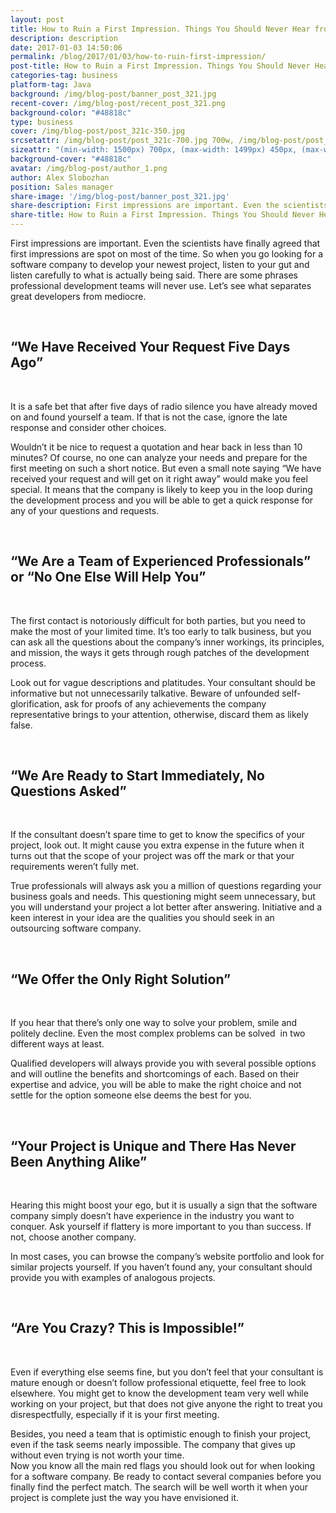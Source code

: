 ```yaml
--- 
layout: post
title: How to Ruin a First Impression. Things You Should Never Hear from a Software Company
description: description
date: 2017-01-03 14:50:06
permalink: /blog/2017/01/03/how-to-ruin-first-impression/
post-title: How to Ruin a First Impression. Things You Should Never Hear from a Software Company
categories-tag: business
platform-tag: Java
background: /img/blog-post/banner_post_321.jpg
recent-cover: /img/blog-post/recent_post_321.png
background-color: "#48818c"
type: business
cover: /img/blog-post/post_321c-350.jpg 
srcsetattr: /img/blog-post/post_321c-700.jpg 700w, /img/blog-post/post_321c-450.jpg 450w, /img/blog-post/post_321c-350.jpg 350w 
sizeattr: "(min-width: 1500px) 700px, (max-width: 1499px) 450px, (max-width: 1000px) 350px, 700px"
background-cover: "#48818c"
avatar: /img/blog-post/author_1.png
author: Alex Slobozhan
position: Sales manager
share-image: '/img/blog-post/banner_post_321.jpg'
share-description: First impressions are important. Even the scientists have finally agreed that first impressions are spot on most of the time. So when you go looking for a software company to develop your newest project, listen to your gut and listen carefully to what is actually being said. There are some phrases professional development teams will never use. Let’s see what separates great developers from mediocre.
share-title: How to Ruin a First Impression. Things You Should Never Hear from a Software Company
---
```

<div class="post-body p-t-6rem">
<p>First impressions are important. Even the scientists have finally agreed that first impressions are spot on most of the time. So when you go looking for a software company to develop your newest project, listen to your gut and listen carefully to what is actually being said. There are some phrases professional development teams will never use. Let’s see what separates great developers from mediocre.</p>
<br>
<h2>“We Have Received Your Request Five Days Ago”</h2>
<br>
<p>It is a safe bet that after five days of radio silence you have already moved on and found yourself a team. If that is not the case, ignore the late response and consider other choices.</p>
<p>Wouldn’t it be nice to request a quotation and hear back in less than 10 minutes? Of course, no one can analyze your needs and prepare for the first meeting on such a short notice. But even a small note saying “We have received your request and will get on it right away” would make you feel special. It means that the company is likely to keep you in the loop during the development process and you will be able to get a quick response for any of your questions and requests.</p>
<br>
<h2>“We Are a Team of Experienced Professionals” or “No One Else Will Help You”</h2>
<br>
<p>The first contact is notoriously difficult for both parties, but you need to make the most of your limited time. It’s too early to talk business, but you can ask all the questions about the company’s inner workings, its principles, and mission, the ways it gets through rough patches of the development process.</p>
<p>Look out for vague descriptions and platitudes. Your consultant should be informative but not unnecessarily talkative. Beware of unfounded self-glorification, ask for proofs of any achievements the company representative brings to your attention, otherwise, discard them as likely false.</p>
<br>
<h2>“We Are Ready to Start Immediately, No Questions Asked”</h2>
<br>
<p>If the consultant doesn’t spare time to get to know the specifics of your project, look out. It might cause you extra expense in the future when it turns out that the scope of your project was off the mark or that your requirements weren’t fully met.</p>
<p>True professionals will always ask you a million of questions regarding your business goals and needs. This questioning might seem unnecessary, but you will understand your project a lot better after answering. Initiative and a keen interest in your idea are the qualities you should seek in an outsourcing software company.</p>
<br>
<h2>“We Offer the Only Right Solution”</h2>
<br>
<p>If you hear that there’s only one way to solve your problem, smile and politely decline. Even the most complex problems can be solved  in two different ways at least.</p>
<p>Qualified developers will always provide you with several possible options and will outline the benefits and shortcomings of each. Based on their expertise and advice, you will be able to make the right choice and not settle for the option someone else deems the best for you.</p>
<br>
<h2>“Your Project is Unique and There Has Never Been Anything Alike”</h2>
<br>
<p>Hearing this might boost your ego, but it is usually a sign that the software company simply doesn’t have experience in the industry you want to conquer. Ask yourself if flattery is more important to you than success. If not, choose another company.</p>
<p>In most cases, you can browse the company’s website portfolio and look for similar projects yourself. If you haven’t found any, your consultant should provide you with examples of analogous projects.</p>
<br>
<h2>“Are You Crazy? This is Impossible!”</h2>
<br>
<p>Even if everything else seems fine, but you don’t feel that your consultant is mature enough or doesn’t follow professional etiquette, feel free to look elsewhere. You might get to know the development team very well while working on your project, but that does not give anyone the right to treat you disrespectfully, especially if it is your first meeting.</p>
<p>Besides, you need a team that is optimistic enough to finish your project, even if the task seems nearly impossible. The company that gives up without even trying is not worth your time.<br />
Now you know all the main red flags you should look out for when looking for a software company. Be ready to contact several companies before you finally find the perfect match. The search will be well worth it when your project is complete just the way you have envisioned it.</p>

</div>